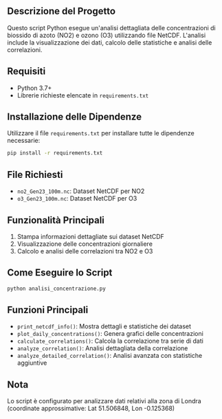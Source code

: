 ## Descrizione del Progetto
Questo script Python esegue un'analisi dettagliata delle concentrazioni di biossido di azoto (NO2) e ozono (O3) utilizzando file NetCDF. L'analisi include la visualizzazione dei dati, calcolo delle statistiche e analisi delle correlazioni.

## Requisiti
- Python 3.7+
- Librerie richieste elencate in `requirements.txt`

## Installazione delle Dipendenze
Utilizzare il file `requirements.txt` per installare tutte le dipendenze necessarie:
```bash
pip install -r requirements.txt
```

## File Richiesti
- `no2_Gen23_100m.nc`: Dataset NetCDF per NO2
- `o3_Gen23_100m.nc`: Dataset NetCDF per O3

## Funzionalità Principali
1. Stampa informazioni dettagliate sui dataset NetCDF
2. Visualizzazione delle concentrazioni giornaliere
3. Calcolo e analisi delle correlazioni tra NO2 e O3

## Come Eseguire lo Script
```bash
python analisi_concentrazione.py
```

## Funzioni Principali
- `print_netcdf_info()`: Mostra dettagli e statistiche dei dataset
- `plot_daily_concentrations()`: Genera grafici delle concentrazioni
- `calculate_correlations()`: Calcola la correlazione tra serie di dati
- `analyze_correlation()`: Analisi dettagliata della correlazione
- `analyze_detailed_correlation()`: Analisi avanzata con statistiche aggiuntive

## Nota
Lo script è configurato per analizzare dati relativi alla zona di Londra (coordinate approssimative: Lat 51.506848, Lon -0.125368)
